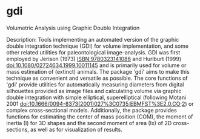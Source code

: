 # gdi
Volumetric Analysis using Graphic Double Integration

Description: Tools implementing an automated version of the graphic double integration technique (GDI) for volume implementation, and some other related utilities for paleontological image-analysis. GDI was first employed by Jerison (1973) <ISBN:9780323141086> and Hurlburt (1999) <doi:10.1080/02724634.1999.10011145> and is primarily used for volume or mass estimation of (extinct) animals. The package 'gdi' aims to make this technique as convenient and versatile as possible. The core functions of 'gdi' provide utilities for automatically measuring diameters from digital silhouettes provided as image files and calculating volume via graphic double integration with simple elliptical, superelliptical (following Motani 2001 <doi:10.1666/0094-8373(2001)027%3C0735:EBMFST%3E2.0.CO;2>) or complex cross-sectional models. Additionally, the package provides functions for estimating the center of mass position (COM), the moment of inertia (I) for 3D shapes and the second moment of area (Ix) of 2D cross-sections, as well as for visualization of results.

